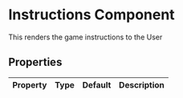 # Instructions Component

This renders the game instructions to the User

## Properties

| Property | Type | Default | Description |
| :------- | ---- | :------ | :---------- |
